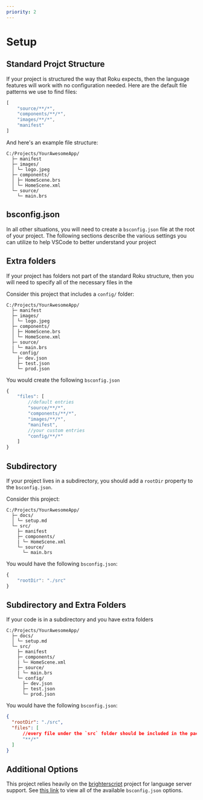 ```yaml
---
priority: 2
---
```

# Setup
## Standard Projct Structure
If your project is structured the way that Roku expects, then the language features will work with no configuration needed. Here are the default file patterns we use to find files:
```javascript
[
    "source/**/*",
    "components/**/*",
    "images/**/*",
    "manifest"
]
```

And here's an example file structure:

```text
C:/Projects/YourAwesomeApp/
  ├─ manifest
  ├─ images/
  │ └─ logo.jpeg
  ├─ components/
  │ ├─ HomeScene.brs
  │ └─ HomeScene.xml
  └─ source/
    └─ main.brs
```


## bsconfig.json
In all other situations, you will need to create a `bsconfig.json` file at the root of your project. The following sections describe the various settings you can utilize to help VSCode to better understand your project

## Extra folders
If your project has folders not part of the standard Roku structure, then you will need to specify all of the necessary files in the 

Consider this project that includes a `config/` folder:
```text
C:/Projects/YourAwesomeApp/
  ├─ manifest
  ├─ images/
  │ └─ logo.jpeg
  ├─ components/
  │ ├─ HomeScene.brs
  │ └─ HomeScene.xml
  ├─ source/
  | └─ main.brs
  └─ config/
    ├─ dev.json
    ├─ test.json
    └─ prod.json
```

You would create the following `bsconfig.json`
```javascript
{
    "files": [
        //default entries
        "source/**/*",
        "components/**/*",
        "images/**/*",
        "manifest",
        //your custom entries
        "config/**/*"
    ]
}
```

## Subdirectory
If your project lives in a subdirectory, you should add a `rootDir` property to the `bsconfig.json`. 

Consider this project:

```text
C:/Projects/YourAwesomeApp/
  ├─ docs/
  │ └─ setup.md
  └─ src/
    ├─ manifest
    ├─ components/
    | └─ HomeScene.xml
    └─ source/
      └─ main.brs
``` 

You would have the following `bsconfig.json`:

```javascript
{
    "rootDir": "./src"
}
```

## Subdirectory and Extra Folders

If your code is in a subdirectory and you have extra folders
```text
C:/Projects/YourAwesomeApp/
  ├─ docs/
  │ └─ setup.md
  └─ src/
    ├─ manifest
    ├─ components/
    | └─ HomeScene.xml
    ├─ source/
    | └─ main.brs
    └─ config/
      ├─ dev.json
      ├─ test.json
      └─ prod.json
``` 

You would have the following `bsconfig.json`:

```json
{
  "rootDir": "./src",
  "files": [
      //every file under the `src` folder should be included in the package
      "**/*"
  ]
}
```

## Additional Options
This project relies heavily on the [brighterscript](https://github.com/rokucommunity/brighterscript) project for language server support. See [this link](https://github.com/rokucommunity/brighterscript#bsconfigjson-options) to view all of the available `bsconfig.json` options.
